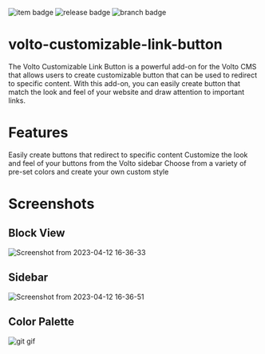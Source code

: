 
![item badge](https://badgen.net/pypi/license/pip) 
![release badge](https://badgen.net/badge/Release/v1.0.0/blue) 
![branch badge](https://badgen.net/badge/main/passing/green)


# volto-customizable-link-button

The Volto Customizable Link Button is a powerful add-on for the Volto CMS that allows users to create  customizable button that can be used to redirect to specific content. With this add-on, you can easily create button that match the look and feel of your website and draw attention to important links.

# Features

Easily create buttons that redirect to specific content
Customize the look and feel of your buttons from the Volto sidebar
Choose from a variety of pre-set colors and create your own custom style

# Screenshots

## Block View

![Screenshot from 2023-04-12 16-36-33](https://user-images.githubusercontent.com/129945593/231439822-f01f4235-88b0-4994-a191-f4f4e63bf9d0.png)

## Sidebar

![Screenshot from 2023-04-12 16-36-51](https://user-images.githubusercontent.com/129945593/231440057-6356e044-a253-43f0-b4da-d3234e84b1b0.png)

## Color Palette

![git gif](https://user-images.githubusercontent.com/129945593/231533530-9c67f9d9-c56b-4a77-88bf-eff11056e407.gif)
